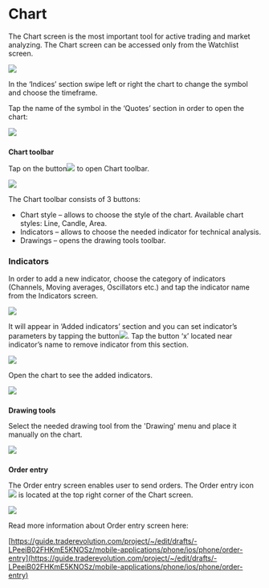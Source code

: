 # Chart

The Chart screen is the most important tool for active trading and market analyzing. The Chart screen can be accessed only from the Watchlist screen.

![](../../../../.gitbook/assets/1%20%2811%29.png)

In the ‘Indices’ section swipe left or right the chart to change the symbol and choose the timeframe.

Tap the name of the symbol in the ‘Quotes’ section in order to open the chart:

![](../../../../.gitbook/assets/2%20%2820%29.png)

### **Chart toolbar** 

Tap on the button![](../../../../.gitbook/assets/3.jpg)to open Chart toolbar.

![](../../../../.gitbook/assets/3%20%2822%29.png)

The Chart toolbar consists of 3 buttons:

* Chart style – allows to choose the style of the chart. Available chart styles: Line, Candle, Area.
* Indicators – allows to choose the needed indicator for technical analysis.
* Drawings – opens the drawing tools toolbar.

### **Indicators**

In order to add a new indicator, choose the category of indicators \(Channels, Moving averages, Oscillators etc.\) and tap the indicator name from the Indicators screen.

![](../../../../.gitbook/assets/4%20%2816%29.png)

It will appear in ‘Added indicators’ section and you can set indicator’s parameters by tapping the button![](../../../../.gitbook/assets/4%20%281%29.jpg). Tap the button ‘x’ located near indicator’s name to remove indicator from this section. 

![](../../../../.gitbook/assets/5%20%2819%29.png)

Open the chart to see the added indicators.

![](../../../../.gitbook/assets/6%20%282%29.png)

### **Drawing tools**

Select the needed drawing tool from the 'Drawing' menu and place it manually on the chart.

![](../../../../.gitbook/assets/7.png)

### **Order entry**

 The Order entry screen enables user to send orders. The Order entry icon![](../../../../.gitbook/assets/8.jpg)is located at the top right corner of the Chart screen.

![](../../../../.gitbook/assets/99.png)

Read more information about Order entry screen here:

[https://guide.traderevolution.com/project/~/edit/drafts/-LPeeiB02FHKmE5KNOSz/mobile-applications/phone/ios/phone/order-entry](https://guide.traderevolution.com/project/~/edit/drafts/-LPeeiB02FHKmE5KNOSz/mobile-applications/phone/ios/phone/order-entry)

